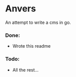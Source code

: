 # Anvers

An attempt to write a cms in go.


### Done:

 * Wrote this readme


### Todo:

 * All the rest...
